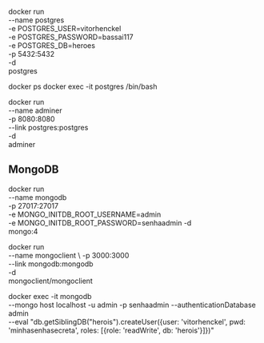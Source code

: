 docker run \
    --name postgres \
    -e POSTGRES_USER=vitorhenckel \
    -e POSTGRES_PASSWORD=bassai117 \
    -e POSTGRES_DB=heroes \
    -p 5432:5432 \
    -d \
    postgres


docker ps
docker exec -it postgres /bin/bash

docker run \
    --name adminer \
    -p 8080:8080 \
    --link postgres:postgres \
    -d \
    adminer

## MongoDB
docker run \
    --name mongodb \
    -p 27017:27017 \
    -e MONGO_INITDB_ROOT_USERNAME=admin \
    -e MONGO_INITDB_ROOT_PASSWORD=senhaadmin
    -d \
    mongo:4

docker run \
    --name mongoclient \ 
    -p 3000:3000 \
    --link mongodb:mongodb \
    -d \
    mongoclient/mongoclient

docker exec -it mongodb \
    --mongo host localhost -u admin -p senhaadmin --authenticationDatabase admin \
    --eval "db.getSiblingDB("herois").createUser({user: 'vitorhenckel', pwd: 'minhasenhasecreta', roles: [{role: 'readWrite', db: 'herois'}]})"

